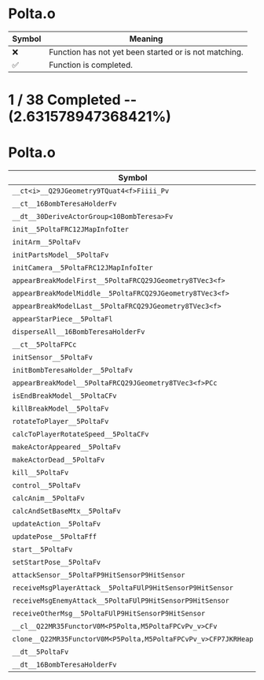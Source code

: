 # Polta.o
| Symbol | Meaning 
| ------------- | ------------- 
| :x: | Function has not yet been started or is not matching. 
| :white_check_mark: | Function is completed. 


# 1 / 38 Completed -- (2.631578947368421%)
# Polta.o
| Symbol | Decompiled? |
| ------------- | ------------- |
| `__ct<i>__Q29JGeometry9TQuat4<f>Fiiii_Pv` | :white_check_mark: |
| `__ct__16BombTeresaHolderFv` | :x: |
| `__dt__30DeriveActorGroup<10BombTeresa>Fv` | :x: |
| `init__5PoltaFRC12JMapInfoIter` | :x: |
| `initArm__5PoltaFv` | :x: |
| `initPartsModel__5PoltaFv` | :x: |
| `initCamera__5PoltaFRC12JMapInfoIter` | :x: |
| `appearBreakModelFirst__5PoltaFRCQ29JGeometry8TVec3<f>` | :x: |
| `appearBreakModelMiddle__5PoltaFRCQ29JGeometry8TVec3<f>` | :x: |
| `appearBreakModelLast__5PoltaFRCQ29JGeometry8TVec3<f>` | :x: |
| `appearStarPiece__5PoltaFl` | :x: |
| `disperseAll__16BombTeresaHolderFv` | :x: |
| `__ct__5PoltaFPCc` | :x: |
| `initSensor__5PoltaFv` | :x: |
| `initBombTeresaHolder__5PoltaFv` | :x: |
| `appearBreakModel__5PoltaFRCQ29JGeometry8TVec3<f>PCc` | :x: |
| `isEndBreakModel__5PoltaCFv` | :x: |
| `killBreakModel__5PoltaFv` | :x: |
| `rotateToPlayer__5PoltaFv` | :x: |
| `calcToPlayerRotateSpeed__5PoltaCFv` | :x: |
| `makeActorAppeared__5PoltaFv` | :x: |
| `makeActorDead__5PoltaFv` | :x: |
| `kill__5PoltaFv` | :x: |
| `control__5PoltaFv` | :x: |
| `calcAnim__5PoltaFv` | :x: |
| `calcAndSetBaseMtx__5PoltaFv` | :x: |
| `updateAction__5PoltaFv` | :x: |
| `updatePose__5PoltaFff` | :x: |
| `start__5PoltaFv` | :x: |
| `setStartPose__5PoltaFv` | :x: |
| `attackSensor__5PoltaFP9HitSensorP9HitSensor` | :x: |
| `receiveMsgPlayerAttack__5PoltaFUlP9HitSensorP9HitSensor` | :x: |
| `receiveMsgEnemyAttack__5PoltaFUlP9HitSensorP9HitSensor` | :x: |
| `receiveOtherMsg__5PoltaFUlP9HitSensorP9HitSensor` | :x: |
| `__cl__Q22MR35FunctorV0M<P5Polta,M5PoltaFPCvPv_v>CFv` | :x: |
| `clone__Q22MR35FunctorV0M<P5Polta,M5PoltaFPCvPv_v>CFP7JKRHeap` | :x: |
| `__dt__5PoltaFv` | :x: |
| `__dt__16BombTeresaHolderFv` | :x: |
